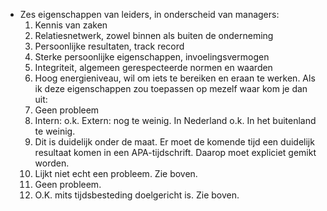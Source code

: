 - Zes eigenschappen van leiders, in onderscheid van managers:
  1. Kennis van zaken
  2. Relatiesnetwerk, zowel binnen als buiten de onderneming
  3. Persoonlijke resultaten, track record
  4. Sterke persoonlijke eigenschappen, invoelingsvermogen
  5. Integriteit, algemeen gerespecteerde normen en waarden
  6. Hoog energieniveau, wil om iets te bereiken en eraan te werken.
  Als ik deze eigenschappen zou toepassen op mezelf waar kom je dan uit:
  1. Geen probleem
  2. Intern: o.k. Extern: nog te weinig. In Nederland o.k. In het buitenland te weinig.
  3. Dit is duidelijk onder de maat. Er moet de komende tijd een duidelijk resultaat komen in een APA-tijdschrift. Daarop moet expliciet gemikt worden.
  4. Lijkt niet echt een probleem. Zie boven.
  5. Geen probleem.
  6. O.K. mits tijdsbesteding doelgericht is. Zie boven.